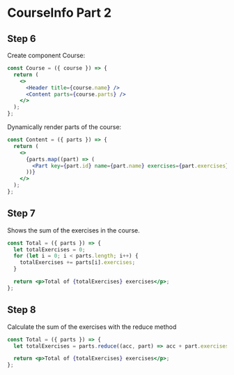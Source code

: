 # CourseInfo Part 2

## Step 6

Create component Course:

```jsx
const Course = ({ course }) => {
  return (
    <>
      <Header title={course.name} />
      <Content parts={course.parts} />
    </>
  );
};
```

Dynamically render parts of the course:

```jsx
const Content = ({ parts }) => {
  return (
    <>
      {parts.map((part) => (
        <Part key={part.id} name={part.name} exercises={part.exercises} />
      ))}
    </>
  );
};
```

## Step 7

Shows the sum of the exercises in the course.

```jsx
const Total = ({ parts }) => {
  let totalExercises = 0;
  for (let i = 0; i < parts.length; i++) {
    totalExercises += parts[i].exercises;
  }

  return <p>Total of {totalExercises} exercises</p>;
};
```

## Step 8

Calculate the sum of the exercises with the reduce method

```jsx
const Total = ({ parts }) => {
  let totalExercises = parts.reduce((acc, part) => acc + part.exercises, 0);

  return <p>Total of {totalExercises} exercises</p>;
};
```
